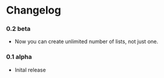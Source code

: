 # Changelog

### 0.2 beta

- Now you can create unlimited number of lists, not just one.

### 0.1 alpha

- Inital release